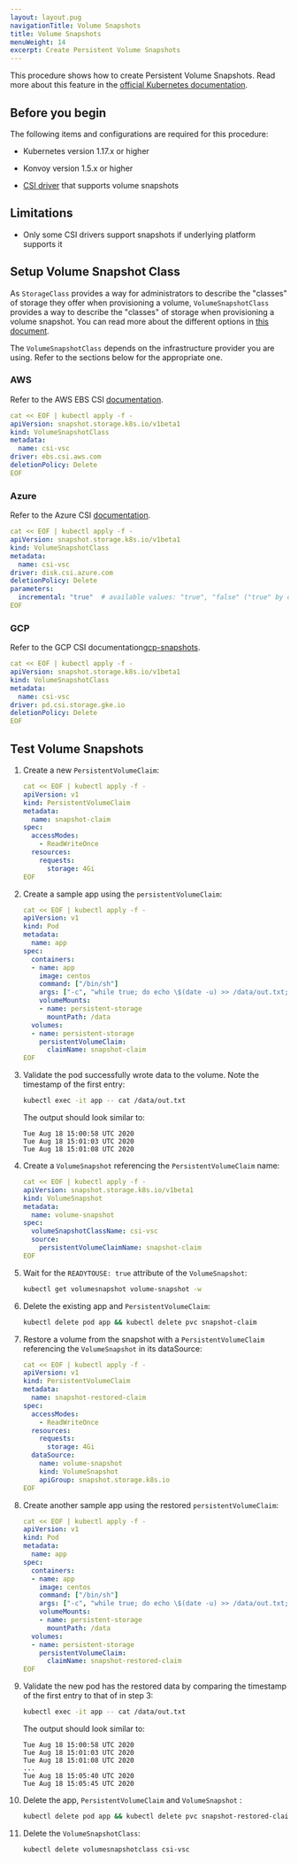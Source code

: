 ```yaml
---
layout: layout.pug
navigationTitle: Volume Snapshots
title: Volume Snapshots
menuWeight: 14
excerpt: Create Persistent Volume Snapshots
---
```


<!-- markdownlint-disable MD030 -->

This procedure shows how to create Persistent Volume Snapshots. Read more about this feature in the [official Kubernetes documentation][volume-snapshots].

## Before you begin

The following items and configurations are required for this procedure:

- Kubernetes version 1.17.x or higher

- Konvoy version 1.5.x or higher

- [CSI driver](../intro-csi) that supports volume snapshots

## Limitations

- Only some CSI drivers support snapshots if underlying platform supports it

## Setup Volume Snapshot Class

As `StorageClass` provides a way for administrators to describe the "classes" of storage they offer when provisioning a volume, `VolumeSnapshotClass` provides a way to describe the "classes" of storage when provisioning a volume snapshot.
You can read more about the different options in [this document][volume-snapshot-classes].

The `VolumeSnapshotClass` depends on the infrastructure provider you are using. Refer to the sections below for the appropriate one.

### AWS

Refer to the AWS EBS CSI [documentation][aws-ebs-snapshots].

```yaml
cat << EOF | kubectl apply -f -
apiVersion: snapshot.storage.k8s.io/v1beta1
kind: VolumeSnapshotClass
metadata:
  name: csi-vsc
driver: ebs.csi.aws.com
deletionPolicy: Delete
EOF
```

### Azure

Refer to the Azure CSI [documentation][azure-snapshots].

```yaml
cat << EOF | kubectl apply -f -
apiVersion: snapshot.storage.k8s.io/v1beta1
kind: VolumeSnapshotClass
metadata:
  name: csi-vsc
driver: disk.csi.azure.com
deletionPolicy: Delete
parameters:
  incremental: "true"  # available values: "true", "false" ("true" by default)
EOF
```

### GCP

Refer to the GCP CSI documentation[gcp-snapshots].

```yaml
cat << EOF | kubectl apply -f -
apiVersion: snapshot.storage.k8s.io/v1beta1
kind: VolumeSnapshotClass
metadata:
  name: csi-vsc
driver: pd.csi.storage.gke.io
deletionPolicy: Delete
EOF
```

## Test Volume Snapshots

1.  Create a new `PersistentVolumeClaim`:

    ```yaml
    cat << EOF | kubectl apply -f -
    apiVersion: v1
    kind: PersistentVolumeClaim
    metadata:
      name: snapshot-claim
    spec:
      accessModes:
        - ReadWriteOnce
      resources:
        requests:
          storage: 4Gi
    EOF
    ```

1.  Create a sample app using the `persistentVolumeClaim`:

    ```yaml
    cat << EOF | kubectl apply -f -
    apiVersion: v1
    kind: Pod
    metadata:
      name: app
    spec:
      containers:
      - name: app
        image: centos
        command: ["/bin/sh"]
        args: ["-c", "while true; do echo \$(date -u) >> /data/out.txt; sleep 5; done"]
        volumeMounts:
        - name: persistent-storage
          mountPath: /data
      volumes:
      - name: persistent-storage
        persistentVolumeClaim:
          claimName: snapshot-claim
    EOF
    ```

1.  Validate the pod successfully wrote data to the volume. Note the timestamp of the first entry:

    ```bash
    kubectl exec -it app -- cat /data/out.txt
    ```

    The output should look similar to:

    ```text
    Tue Aug 18 15:00:58 UTC 2020
    Tue Aug 18 15:01:03 UTC 2020
    Tue Aug 18 15:01:08 UTC 2020
    ```

1.  Create a `VolumeSnapshot` referencing the `PersistentVolumeClaim` name:

    ```yaml
    cat << EOF | kubectl apply -f -
    apiVersion: snapshot.storage.k8s.io/v1beta1
    kind: VolumeSnapshot
    metadata:
      name: volume-snapshot
    spec:
      volumeSnapshotClassName: csi-vsc
      source:
        persistentVolumeClaimName: snapshot-claim
    EOF
    ```

1.  Wait for the `READYTOUSE: true` attribute of the `VolumeSnapshot`:

    ```bash
    kubectl get volumesnapshot volume-snapshot -w
    ```

1. Delete the existing app and `PersistentVolumeClaim`:

   ```bash
   kubectl delete pod app && kubectl delete pvc snapshot-claim
   ```

1. Restore a volume from the snapshot with a `PersistentVolumeClaim` referencing the `VolumeSnapshot` in its dataSource:

    ```yaml
    cat << EOF | kubectl apply -f -
    apiVersion: v1
    kind: PersistentVolumeClaim
    metadata:
      name: snapshot-restored-claim
    spec:
      accessModes:
        - ReadWriteOnce
      resources:
        requests:
          storage: 4Gi
      dataSource:
        name: volume-snapshot
        kind: VolumeSnapshot
        apiGroup: snapshot.storage.k8s.io
    EOF
    ```

1.  Create another sample app using the restored `persistentVolumeClaim`:

    ```yaml
    cat << EOF | kubectl apply -f -
    apiVersion: v1
    kind: Pod
    metadata:
      name: app
    spec:
      containers:
      - name: app
        image: centos
        command: ["/bin/sh"]
        args: ["-c", "while true; do echo \$(date -u) >> /data/out.txt; sleep 5; done"]
        volumeMounts:
        - name: persistent-storage
          mountPath: /data
      volumes:
      - name: persistent-storage
        persistentVolumeClaim:
          claimName: snapshot-restored-claim
    EOF
    ```

1.  Validate the new pod has the restored data by comparing the timestamp of the first entry to that of in step 3:

    ```bash
    kubectl exec -it app -- cat /data/out.txt
    ```

    The output should look similar to:

    ```text
    Tue Aug 18 15:00:58 UTC 2020
    Tue Aug 18 15:01:03 UTC 2020
    Tue Aug 18 15:01:08 UTC 2020
    ...
    Tue Aug 18 15:05:40 UTC 2020
    Tue Aug 18 15:05:45 UTC 2020
    ```

1.  Delete the app, `PersistentVolumeClaim` and `VolumeSnapshot` :

    ```bash
    kubectl delete pod app && kubectl delete pvc snapshot-restored-claim && kubectl delete volumesnapshot volume-snapshot
    ```

1.  Delete the `VolumeSnapshotClass`:

    ```bash
    kubectl delete volumesnapshotclass csi-vsc
    ```

[volume-snapshots]: https://kubernetes.io/docs/concepts/storage/volume-snapshots/
[volume-snapshot-classes]: https://kubernetes.io/docs/concepts/storage/volume-snapshot-classes/
[aws-ebs-snapshots]: https://github.com/kubernetes-sigs/aws-ebs-csi-driver/blob/master/examples/kubernetes/snapshot/README.md
[azure-snapshots]: https://github.com/kubernetes-sigs/azuredisk-csi-driver/tree/master/deploy/example/snapshot
[gcp-snapshots]: https://github.com/kubernetes-sigs/gcp-compute-persistent-disk-csi-driver/blob/master/docs/kubernetes/user-guides/snapshots.md
